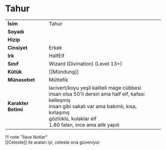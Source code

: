 # Tahur   
|  |  |  
|---|---|  
| **İsim** | Tahur |  
| **Soyadı** |  |  
| **Hizip** |  |  
| **Cinsiyet** | Erkek |  
| **Irk** | HalfElf |  
| **Sınıf** | Wizard (Divination) (Level 13+) |  
| **Kütük** | [[Mündung]] |  
| **Münasebet** | Müttefik |  
| **Karakter Betimi** | lacivert/koyu yeşil kaliteli mage cübbesi<br>insan olsa 50'li dersin ama half elf, kafası kelleşmiş<br>insan gibi sakalı var ama bakımlı, kısa, kırlaşmış<br>gözlüklü, kulaklar elf<br>1.80 falan, ince ama atik yapılı |  
  
  
!!! note "İlave Notlar"  
	[[Celeste]] ile araları iyi, celeste ona güveniyor  
